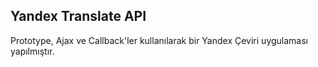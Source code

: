 ## Yandex Translate API

Prototype, Ajax ve Callback'ler kullanılarak bir Yandex Çeviri uygulaması yapılmıştır.